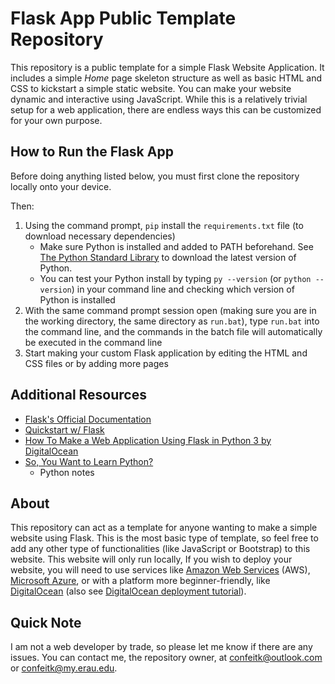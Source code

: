 # Flask App Public Template Repository

This repository is a public template for a simple Flask Website Application. It includes a simple _Home_ page skeleton structure as well as basic HTML and CSS to kickstart a simple static website. You can make your website dynamic and interactive using JavaScript. While this is a relatively trivial setup for a web application, there are endless ways this can be customized for your own purpose.

## How to Run the Flask App 

Before doing anything listed below, you must first clone the repository locally onto your device. 

Then:

1. Using the command prompt, `pip` install the `requirements.txt` file (to download necessary dependencies)
    - Make sure Python is installed and added to PATH beforehand. See [The Python Standard Library](https://docs.python.org/3/library/) to download the latest version of Python.
    - You can test your Python install by typing `py --version` (or `python --version`) in your command line and checking which version of Python is installed
3. With the same command prompt session open (making sure you are in the working directory, the same directory as `run.bat`), type `run.bat` into the command line, and the commands in the batch file will automatically be executed in the command line
4. Start making your custom Flask application by editing the HTML and CSS files or by adding more pages

## Additional Resources
- [Flask's Official Documentation](https://flask.palletsprojects.com/en/2.3.x/)
- [Quickstart w/ Flask](https://flask.palletsprojects.com/en/2.3.x/quickstart/)
- [How To Make a Web Application Using Flask in Python 3 by DigitalOcean](https://www.digitalocean.com/community/tutorials/how-to-make-a-web-application-using-flask-in-python-3)
- [So, You Want to Learn Python?](https://kconfeiteiro.notion.site/So-You-Want-To-Learn-Python-e0025f5ce52246c1bf79847673e739ba?pvs=4)
  - Python notes

## About

This repository can act as a template for anyone wanting to make a simple website using Flask. This is the most basic type of template, so feel free to add any other type of functionalities (like JavaScript or Bootstrap) to this website. This website will only run locally, If you wish to deploy your website, you will need to use services like [Amazon Web Services](https://aws.amazon.com/free/?trk=be77f66f-da84-4f51-9483-df3858616660&sc_channel=ps&s_kwcid=AL!4422!10!71056166037394!71056691491667&ef_id=fed08bfd62001eba6967eefc69adcf77:G:s&all-free-tier.sort-by=item.additionalFields.SortRank&all-free-tier.sort-order=asc&awsf.Free%20Tier%20Types=*all&awsf.Free%20Tier%20Categories=*all) (AWS), [Microsoft Azure](https://azure.microsoft.com/en-us/products/app-service/?ef_id=_k_e943015a060913a247a2645b0dce9231_k_&OCID=AIDcmm5edswduu_SEM__k_e943015a060913a247a2645b0dce9231_k_&msclkid=e943015a060913a247a2645b0dce9231), or with a platform more beginner-friendly, like [DigitalOcean](https://www.digitalocean.com/community/tech-talks/build-deploy-scale-your-first-web-app) (also see [DigitalOcean deployment tutorial](https://www.youtube.com/watch?v=G1EVWLjwvrE)).

## Quick Note

I am not a web developer by trade, so please let me know if there are any issues. You can contact me, the repository owner, at [confeitk@outlook.com](mailto:confeitk@outlook.com) or [confeitk@my.erau.edu](mailto:confeitk@my.erau.edu).
